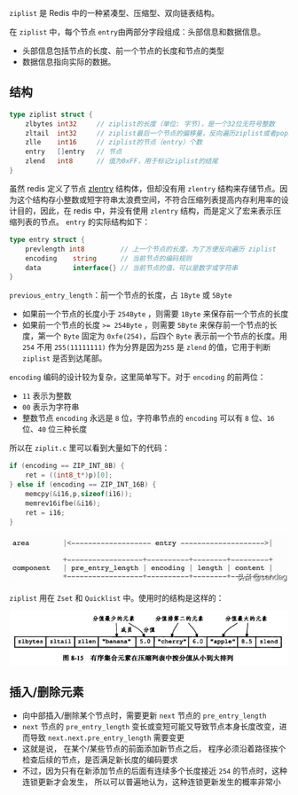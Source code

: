 `ziplist` 是 Redis 中的一种紧凑型、压缩型、双向链表结构。

在 `ziplist` 中，每个节点 `entry`由两部分字段组成：头部信息和数据信息。

- 头部信息包括节点的长度、前一个节点的长度和节点的类型
- 数据信息指向实际的数据。



## 结构

```go
type ziplist struct {
    zlbytes int32     // ziplist的长度（单位: 字节)，是一个32位无符号整数
    zltail  int32     // ziplist最后一个节点的偏移量，反向遍历ziplist或者pop尾部节点的时候有用。
    zlle    int16     // ziplist的节点（entry）个数
    entry   []entry   // 节点
    zlend   int8      // 值为0xFF，用于标记ziplist的结尾
}
```



虽然 redis 定义了节点 [zlentry](https://github.com/redis/redis/blob/6.0/src/ziplist.c) 结构体，但却没有用 `zlentry` 结构来存储节点。因为这个结构存小整数或短字符串太浪费空间，不符合压缩列表提高内存利用率的设计目的，因此，在 redis 中，并没有使用 `zlentry` 结构，而是定义了宏来表示压缩列表的节点。 `entry` 的实际结构如下：

```go
type entry struct {
    prevlength int8         // 上一个节点的长度，为了方便反向遍历 ziplist
    encoding    string      // 当前节点的编码规则
    data        interface{} // 当前节点的值，可以是数字或字符串
}
```

`previous_entry_length`：前一个节点的长度，占 `1Byte` 或 `5Byte`

- 如果前一个节点的长度小于 `254Byte` ，则需要 `1Byte` 来保存前一个节点的长度
- 如果前一个节点的长度 `>= 254Byte` ，则需要 `5Byte` 来保存前一个节点的长度，第一个 `Byte` 固定为 `0xfe(254)`，后四个 `Byte` 表示前一个节点的长度。用 `254` 不用 `255(11111111)` 作为分界是因为`255` 是 `zlend` 的值，它用于判断 `ziplist` 是否到达尾部。



`encoding` 编码的设计较为复杂，这里简单写下。对于 `encoding` 的前两位：

- `11` 表示为整数
- `00` 表示为字符串
- 整数节点 `encoding` 永远是 `8` 位，字符串节点的 `encoding` 可以有 `8` 位、`16` 位、`40` 位三种长度

所以在 `ziplit.c` 里可以看到大量如下的代码：
```c
if (encoding == ZIP_INT_8B) {
    ret = ((int8_t*)p)[0];
} else if (encoding == ZIP_INT_16B) {
    memcpy(&i16,p,sizeof(i16));
    memrev16ifbe(&i16);
    ret = i16;
}
```

![74be0cf64110c18388dbc04c83efc4f5.png](assets/zipentry.jpeg)





`ziplist` 用在 `Zset` 和 `Quicklist` 中。使用时的结构是这样的：

![aHR0cHM6Ly91cGxvYWQtaW1hZ2VzLmpp](assets/aHR0cHM6Ly91cGxvYWQtaW1hZ2VzLmpp.jpg)





## 插入/删除元素

- 向中部插入/删除某个节点时，需要更新 `next` 节点的 `pre_entry_length`
- `next` 节点的 `pre_entry_length` 变长或变短可能又导致节点本身长度改变，进而导致 `next.next.pre_entry_length` 需要变更
- 这就是说， 在某个/某些节点的前面添加新节点之后， 程序必须沿着路径挨个检查后续的节点，是否满足新长度的编码要求
- 不过，因为只有在新添加节点的后面有连续多个长度接近 `254` 的节点时，这种连锁更新才会发生， 所以可以普遍地认为，这种连锁更新发生的概率非常小